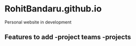 # RohitBandaru.github.io
Personal website in development


Features to add
-project teams
-projects
-
